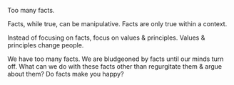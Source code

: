 Too many facts.

Facts, while true, can be manipulative. Facts are only true within a context.

Instead of focusing on facts, focus on values & principles. Values & principles change people.

We have too many facts. We are bludgeoned by facts until our minds turn off. What can we do with these facts other than regurgitate them & argue about them? Do facts make you happy?
